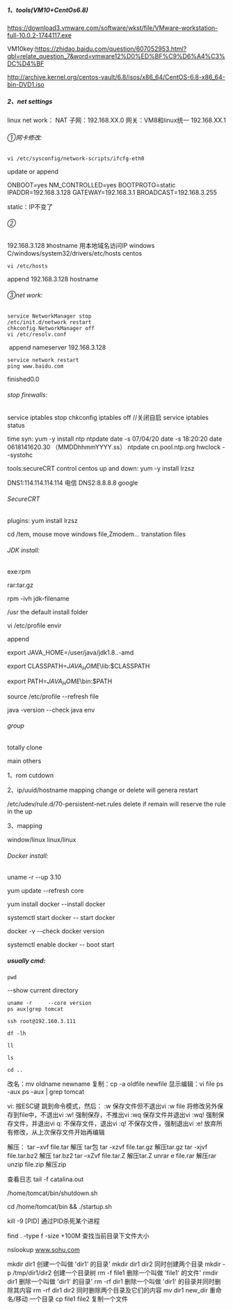 ##### 1、tools(VM10+CentOs6.8)

https://download3.vmware.com/software/wkst/file/VMware-workstation-full-10.0.2-1744117.exe

VM10key:https://zhidao.baidu.com/question/607052953.html?qbl=relate_question_7&word=vmware12%D0%ED%BF%C9%D6%A4%C3%DC%D4%BF

http://archive.kernel.org/centos-vault/6.8/isos/x86_64/CentOS-6.8-x86_64-bin-DVD1.iso

##### 2、net settings

linux net work：
NAT
子网：192.168.XX.0
网关：VM8和linux统一 192.168.XX.1

###### ①网卡修改:

```shell
vi /etc/sysconfig/network-scripts/ifcfg-eth0 
```

update or append

ONBOOT=yes
NM_CONTROLLED=yes
BOOTPROTO=static         
IPADDR=192.168.3.128
GATEWAY=192.168.3.1
BROADCAST=192.168.3.255

static：IP不变了

###### ②

192.168.3.128 》hostname 用本地域名访问IP
windows  C/windows/system32/drivers/etc/hosts 
centos  

```shell
vi /etc/hosts
```

append 192.168.3.128 hostname

###### ③net work:

```shell
service NetworkManager stop
/etc/init.d/network restart
chkconfig NetworkManager off
vi /etc/resolv.conf  
```

​                      append       nameserver 192.168.3.128

```shell
service network restart
ping www.baidu.com 
```

   finished0.0

###### stop firewalls:

service iptables stop
chkconfig iptables off         //关闭自启
service iptables status

time syn:
yum -y install ntp ntpdate
date -s 07/04/20
date -s 18:20:20
date 0618141620.30  （MMDDhhmmYYYY.ss）
ntpdate cn.pool.ntp.org
hwclock --systohc


tools:secureCRT  control centos   up and down: yum -y install lrzsz

DNS1:114.114.114.114   电信
DNS2:8.8.8.8  google



###### SecureCRT

plugins:    yum install lrzsz

 cd /tem, mouse move windows file,Zmodem...   transtation files



###### JDK install:

exe:rpm

rar:tar.gz

 rpm -ivh jdk-filename

/usr         the default install folder

vi /etc/profile    envir

append

export JAVA_HOME=/user/java/jdk1.8..-amd

export CLASSPATH=$JAVA_HOME$\lib:$CLASSPATH

export PATH=$JAVA_HOME$\bin:$PATH



source /etc/profile        --refresh file

java -version             --check java env



###### group

totally clone

main others 

1、rom cutdown

2、ip/uuid/hostname mapping change or delete                will genera restart

/etc/udev/rule.d/70-persistent-net.rules  delete  if remain will reserve the rule in the up

3、mapping

window/linux linux/linux



###### Docker install:

uname -r       --up 3.10

yum update     --refresh core

yum install docker      --install docker

systemctl start docker  -- start docker

docker -v      --check docker version

systemctl enable docker  -- boot start







##### usually cmd:

```shell
pwd
```

  --show current directory

```
uname -r     --core version
ps aux|grep tomcat

ssh root@192.160.3.111

df -lh

ll

ls

cd ..
```

改名：mv oldname newname
复制：cp -a oldfile newfile
显示编辑：vi file
ps -aux
ps -aux | grep tomcat

vi:
按ESC键 跳到命令模式，然后：
:w 保存文件但不退出vi
:w file 将修改另外保存到file中，不退出vi
:w! 强制保存，不推出vi
:wq 保存文件并退出vi
:wq! 强制保存文件，并退出vi
q: 不保存文件，退出vi
:q! 不保存文件，强制退出vi
:e! 放弃所有修改，从上次保存文件开始再编辑

解压：
tar –xvf file.tar  解压 tar包
tar -xzvf file.tar.gz 解压tar.gz
tar -xjvf file.tar.bz2   解压 tar.bz2
tar –xZvf file.tar.Z   解压tar.Z
unrar e file.rar 解压rar
unzip file.zip 解压zip

查看日志
tail -f catalina.out

/home/tomcat/bin/shutdown.sh

cd /home/tomcat/bin  && ./startup.sh

kill -9 [PID] 通过PID杀死某个进程

find . -type f -size +100M   查找当前目录下文件大小

nslookup www.sohu.com



mkdir dir1 创建一个叫做 'dir1' 的目录' 
mkdir dir1 dir2 同时创建两个目录 
mkdir -p /tmp/dir1/dir2 创建一个目录树 
rm -f file1 删除一个叫做 'file1' 的文件' 
rmdir dir1 删除一个叫做 'dir1' 的目录' 
rm -rf dir1 删除一个叫做 'dir1' 的目录并同时删除其内容 
rm -rf dir1 dir2 同时删除两个目录及它们的内容 
mv dir1 new_dir 重命名/移动 一个目录 
cp file1 file2 复制一个文件 